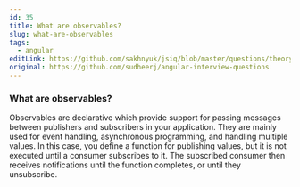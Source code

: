 ```yaml
---
id: 35
title: What are observables?
slug: what-are-observables
tags:
  - angular
editLink: https://github.com/sakhnyuk/jsiq/blob/master/questions/theory/angular/35.md
original: https://github.com/sudheerj/angular-interview-questions
---
```


### What are observables?

Observables are declarative which provide support for passing messages between publishers and subscribers in your application. They are mainly used for event handling, asynchronous programming, and handling multiple values. In this case, you define a function for publishing values, but it is not executed until a consumer subscribes to it. The subscribed consumer then receives notifications until the function completes, or until they unsubscribe.